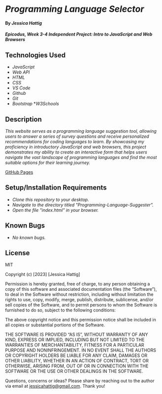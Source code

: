 # _Programming Language Selector_

#### By _**Jessica Hattig**_

#### _Epicodus, Week 3-4 Independent Project: Intro to JavaScript and Web Browsers_

## Technologies Used

* _JavaScript_
* _Web API_
* _HTML_
* _CSS_
* _VS Code_
* _Github_
* _Git_
* _Bootstrap_
*_W3Schools_

## Description

_This website serves as a programming language suggestion tool, allowing users to answer a series of survey questions and receive personalized recommendations for coding languages to learn. By showcasing my proficiency in introductory JavaScript and web browsers, this project demonstrates my ability to create an interactive form that helps users navigate the vast landscape of programming languages and find the most suitable options for their learning journey._

[GitHub Pages ](https://jessicahattig.github.io/Programming-Language-Suggester)

## Setup/Installation Requirements

* _Clone this repository to your desktop._
* _Navigate to the directory titled "Programming-Language-Suggester"._
* _Open the file "index.html" in your browser._

## Known Bugs

*  _No known bugs._

## License

MIT

Copyright (c) [2023] [Jessica Hattig]

Permission is hereby granted, free of charge, to any person obtaining a copy of this software and associated documentation files (the “Software”), to deal in the Software without restriction, including without limitation the rights to use, copy, modify, merge, publish, distribute, sublicense, and/or sell copies of the Software, and to permit persons to whom the Software is furnished to do so, subject to the following conditions:

The above copyright notice and this permission notice shall be included in all copies or substantial portions of the Software.

THE SOFTWARE IS PROVIDED “AS IS”, WITHOUT WARRANTY OF ANY KIND, EXPRESS OR IMPLIED, INCLUDING BUT NOT LIMITED TO THE WARRANTIES OF MERCHANTABILITY, FITNESS FOR A PARTICULAR PURPOSE AND NONINFRINGEMENT. IN NO EVENT SHALL THE AUTHORS OR COPYRIGHT HOLDERS BE LIABLE FOR ANY CLAIM, DAMAGES OR OTHER LIABILITY, WHETHER IN AN ACTION OF CONTRACT, TORT OR OTHERWISE, ARISING FROM, OUT OF OR IN CONNECTION WITH THE SOFTWARE OR THE USE OR OTHER DEALINGS IN THE SOFTWARE.

Questions, concerns or ideas? Please share by reaching out to the author via email at jessicahattig@gmail.com. Thank you!
